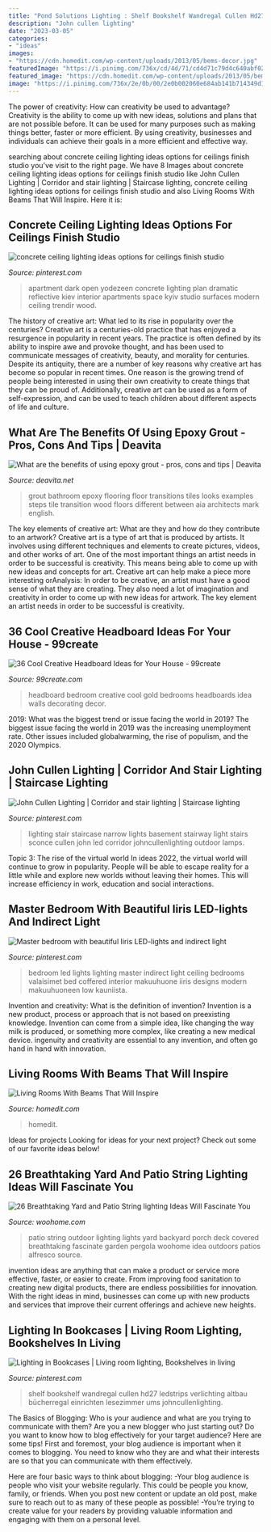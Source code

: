 ```yaml
---
title: "Pond Solutions Lighting : Shelf Bookshelf Wandregal Cullen Hd27 Ledstrips Verlichting Altbau Bücherregal Einrichten Lesezimmer Ums Johncullenlighting"
description: "John cullen lighting"
date: "2023-03-05"
categories:
- "ideas"
images:
- "https://cdn.homedit.com/wp-content/uploads/2013/05/bems-decor.jpg"
featuredImage: "https://i.pinimg.com/736x/cd/4d/71/cd4d71c79d4c640abf02e43c8d20c459--wall-sconce-wall-lamps.jpg"
featured_image: "https://cdn.homedit.com/wp-content/uploads/2013/05/bems-decor.jpg"
image: "https://i.pinimg.com/736x/2e/0b/00/2e0b002060e684ab141b714349d12d3a.jpg"
---
```



The power of creativity: How can creativity be used to advantage?
Creativity is the ability to come up with new ideas, solutions and plans that are not possible before. It can be used for many purposes such as making things better, faster or more efficient. By using creativity, businesses and individuals can achieve their goals in a more efficient and effective way.

	

		
searching about concrete ceiling lighting ideas options for ceilings finish studio you've visit to the right page. We have 8 Images about concrete ceiling lighting ideas options for ceilings finish studio like John Cullen Lighting | Corridor and stair lighting | Staircase lighting, concrete ceiling lighting ideas options for ceilings finish studio and also Living Rooms With Beams That Will Inspire. Here it is:
		
    
## Concrete Ceiling Lighting Ideas Options For Ceilings Finish Studio

<img loading=lazy src="https://i.pinimg.com/736x/2e/0b/00/2e0b002060e684ab141b714349d12d3a.jpg" onerror="this.onerror=null;this.src='https://tse2.mm.bing.net/th?id=OIP.dpR77d06USBcX0LWyxYDOAHaE8&amp;pid=15.1';" alt="concrete ceiling lighting ideas options for ceilings finish studio">

_Source: pinterest.com_

>apartment dark open yodezeen concrete lighting plan dramatic reflective kiev interior apartments space kyiv studio surfaces modern ceiling trendir wood. 

	

The history of creative art: What led to its rise in popularity over the centuries?
Creative art is a centuries-old practice that has enjoyed a resurgence in popularity in recent years. The practice is often defined by its ability to inspire awe and provoke thought, and has been used to communicate messages of creativity, beauty, and morality for centuries. Despite its antiquity, there are a number of key reasons why creative art has become so popular in recent times. One reason is the growing trend of people being interested in using their own creativity to create things that they can be proud of. Additionally, creative art can be used as a form of self-expression, and can be used to teach children about different aspects of life and culture.

    
## What Are The Benefits Of Using Epoxy Grout - Pros, Cons And Tips | Deavita

<img loading=lazy src="https://deavita.net/wp-content/uploads/2016/01/contemporary-bathroom-epoxy-grout-floor-tiles-ideas.jpg" onerror="this.onerror=null;this.src='https://tse2.mm.bing.net/th?id=OIP.ZDRiL_dyXc645gdGAe-29wHaJ4&amp;pid=15.1';" alt="What are the benefits of using epoxy grout - pros, cons and tips | Deavita">

_Source: deavita.net_

>grout bathroom epoxy flooring floor transitions tiles looks examples steps tile transition wood floors different between aia architects mark english. 

	

The key elements of creative art: What are they and how do they contribute to an artwork?
Creative art is a type of art that is produced by artists. It involves using different techniques and elements to create pictures, videos, and other works of art. One of the most important things an artist needs in order to be successful is creativity. This means being able to come up with new ideas and concepts for art. Creative art can help make a piece more interesting orAnalysis: In order to be creative, an artist must have a good sense of what they are creating. They also need a lot of imagination and creativity in order to come up with new ideas for artwork. The key element an artist needs in order to be successful is creativity.

    
## 36 Cool Creative Headboard Ideas For Your House - 99create

<img loading=lazy src="http://4.bp.blogspot.com/-qe9VFbzAbgc/VUZ0wYeAqDI/AAAAAAAAEs0/oVMu4tTCarI/s1600/diy-headboard%2B(14).jpg" onerror="this.onerror=null;this.src='https://tse3.mm.bing.net/th?id=OIP.-e8bmFZxPX54PSg9EZaycgAAAA&amp;pid=15.1';" alt="36 Cool Creative Headboard Ideas for Your House - 99create">

_Source: 99create.com_

>headboard bedroom creative cool gold bedrooms headboards idea walls decorating decor. 

	

2019: What was the biggest trend or issue facing the world in 2019?
The biggest issue facing the world in 2019 was the increasing unemployment rate. Other issues included globalwarming, the rise of populism, and the 2020 Olympics.

    
## John Cullen Lighting | Corridor And Stair Lighting | Staircase Lighting

<img loading=lazy src="https://i.pinimg.com/736x/cd/4d/71/cd4d71c79d4c640abf02e43c8d20c459--wall-sconce-wall-lamps.jpg" onerror="this.onerror=null;this.src='https://tse2.mm.bing.net/th?id=OIP.a0vU2o43osli7VR5SxJz0wHaLH&amp;pid=15.1';" alt="John Cullen Lighting | Corridor and stair lighting | Staircase lighting">

_Source: pinterest.com_

>lighting stair staircase narrow lights basement stairway light stairs sconce cullen john led corridor johncullenlighting outdoor lamps. 

	

Topic 3: The rise of the virtual world
In ideas 2022, the virtual world will continue to grow in popularity. People will be able to escape reality for a little while and explore new worlds without leaving their homes. This will increase efficiency in work, education and social interactions.

    
## Master Bedroom With Beautiful Iiris LED-lights And Indirect Light

<img loading=lazy src="https://i.pinimg.com/736x/d3/e6/ed/d3e6edc4907e05cfb5d90498648493b9--led-lights-bedroom-bedroom-lighting.jpg" onerror="this.onerror=null;this.src='https://tse1.mm.bing.net/th?id=OIP.xe6Nfftyb347LjtiKcfe4QHaJ3&amp;pid=15.1';" alt="Master bedroom with beautiful Iiris LED-lights and indirect light">

_Source: pinterest.com_

>bedroom led lights lighting master indirect light ceiling bedrooms valaisimet bed coffered interior makuuhuone iiris designs modern makuuhuoneen low kauniista. 

	

Invention and creativity: What is the definition of invention?
Invention is a new product, process or approach that is not based on preexisting knowledge. Invention can come from a simple idea, like changing the way milk is produced, or something more complex, like creating a new medical device. ingenuity and creativity are essential to any invention, and often go hand in hand with innovation.

    
## Living Rooms With Beams That Will Inspire

<img loading=lazy src="https://cdn.homedit.com/wp-content/uploads/2013/05/bems-decor.jpg" onerror="this.onerror=null;this.src='https://tse4.mm.bing.net/th?id=OIP.Tv4Wy6tk1weAJ-O-7kTyMQHaK5&amp;pid=15.1';" alt="Living Rooms With Beams That Will Inspire">

_Source: homedit.com_

>homedit. 

	

Ideas for projects
Looking for ideas for your next project? Check out some of our favorite ideas below!

    
## 26 Breathtaking Yard And Patio String Lighting Ideas Will Fascinate You

<img loading=lazy src="http://www.woohome.com/wp-content/uploads/2015/01/patio-outdoor-string-lights-woohome-23.jpg" onerror="this.onerror=null;this.src='https://tse3.mm.bing.net/th?id=OIP.s7b72o5CqplPDxDZ4KSpzgHaLH&amp;pid=15.1';" alt="26 Breathtaking Yard and Patio String lighting Ideas Will Fascinate You">

_Source: woohome.com_

>patio string outdoor lighting lights yard backyard porch deck covered breathtaking fascinate garden pergola woohome idea outdoors patios alfresco source. 

	

invention ideas are anything that can make a product or service more effective, faster, or easier to create. From improving food sanitation to creating new digital products, there are endless possibilities for innovation. With the right ideas in mind, businesses can come up with new products and services that improve their current offerings and achieve new heights.

    
## Lighting In Bookcases | Living Room Lighting, Bookshelves In Living

<img loading=lazy src="https://i.pinimg.com/736x/91/bb/e6/91bbe6e24610224f1c6bdb5c9d68da04.jpg" onerror="this.onerror=null;this.src='https://tse4.mm.bing.net/th?id=OIP.p_QRClCCTujm75HICisREgHaHa&amp;pid=15.1';" alt="Lighting in Bookcases | Living room lighting, Bookshelves in living">

_Source: pinterest.com_

>shelf bookshelf wandregal cullen hd27 ledstrips verlichting altbau bücherregal einrichten lesezimmer ums johncullenlighting. 

	

The Basics of Blogging: Who is your audience and what are you trying to communicate with them?
Are you a new blogger who just starting out? Do you want to know how to blog effectively for your target audience? Here are some tips! 
First and foremost, your blog audience is important when it comes to blogging. You need to know who they are and what their interests are so that you can communicate with them effectively. 

Here are four basic ways to think about blogging:
-Your blog audience is people who visit your website regularly. This could be people you know, family, or friends. When you post new content or update an old post, make sure to reach out to as many of these people as possible! 
-You’re trying to create value for your readers by providing valuable information and engaging with them on a personal level.

